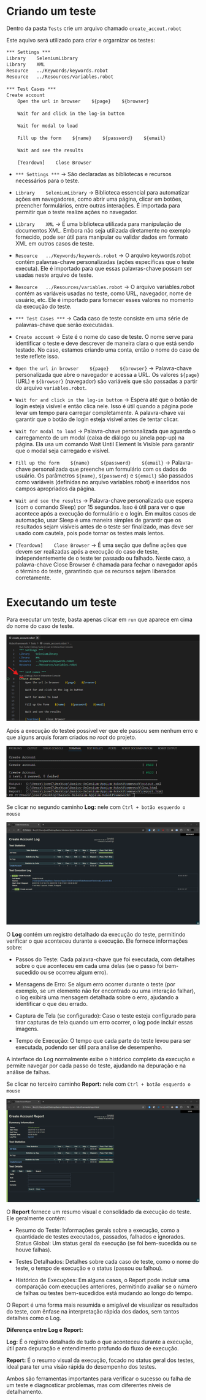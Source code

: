 # Criando um teste

Dentro da pasta `Tests` crie um arquivo chamado `create_accout.robot`

Este aquivo será utilizado para criar e orgarnizar os testes:

```robot
*** Settings ***
Library    SeleniumLibrary
Library    XML
Resource   ../Keywords/keywords.robot
Resource   ../Resources/variables.robot

*** Test Cases ***
Create account
    Open the url in browser    ${page}    ${browser}
    
    Wait for and click in the log-in button

    Wait for modal to load

    Fill up the form    ${name}    ${password}    ${email}

    Wait and see the results

    [Teardown]    Close Browser
```

* `*** Settings ***` → São declaradas as bibliotecas e recursos necessários para o teste.

* `Library    SeleniumLibrary` →  Biblioteca essencial para automatizar ações em navegadores, como abrir uma página, clicar em botões, preencher formulários, entre outras interações. É importada para permitir que o teste realize ações no navegador.

* `Library    XML` → É uma biblioteca utilizada para manipulação de documentos XML. Embora não seja utilizada diretamente no exemplo fornecido, pode ser útil para manipular ou validar dados em formato XML em outros casos de teste.

* `Resource   ../Keywords/keywords.robot` → O arquivo keywords.robot contém palavras-chave personalizadas (ações específicas que o teste executa). Ele é importado para que essas palavras-chave possam ser usadas neste arquivo de teste.

* `Resource   ../Resources/variables.robot` → O arquivo variables.robot contém as variáveis usadas no teste, como URL, navegador, nome de usuário, etc. Ele é importado para fornecer esses valores no momento da execução do teste.

* `*** Test Cases ***` → Cada caso de teste consiste em uma série de palavras-chave que serão executadas.

* `Create account` → Este é o nome do caso de teste. O nome serve para identificar o teste e deve descrever de maneira clara o que está sendo testado. No caso, estamos criando uma conta, então o nome do caso de teste reflete isso.

* `Open the url in browser    ${page}    ${browser}` → Palavra-chave personalizada que abre o navegador e acessa a URL. Os valores `${page}` (URL) e `${browser}` (navegador) são variáveis que são passadas a partir do arquivo `variables.robot`.

* `Wait for and click in the log-in button` → Espera até que o botão de login esteja visível e então clica nele. Isso é útil quando a página pode levar um tempo para carregar completamente. A palavra-chave vai garantir que o botão de login esteja visível antes de tentar clicar.

* `Wait for modal to load` → Palavra-chave personalizada que aguarda o carregamento de um modal (caixa de diálogo ou janela pop-up) na página. Ela usa um comando Wait Until Element Is Visible para garantir que o modal seja carregado e visível.

* `Fill up the form    ${name}    ${password}    ${email}` → Palavra-chave personalizada que preenche um formulário com os dados do usuário. Os parâmetros `${name}`, `${password}` e `${email}` são passados como variáveis (definidas no arquivo variables.robot) e inseridos nos campos apropriados da página.

* `Wait and see the results` → Palavra-chave personalizada que espera (com o comando Sleep) por 15 segundos. Isso é útil para ver o que acontece após a execução do formulário e o login. Em muitos casos de automação, usar Sleep é uma maneira simples de garantir que os resultados sejam visíveis antes de o teste ser finalizado, mas deve ser usado com cautela, pois pode tornar os testes mais lentos.

* `[Teardown]    Close Browser` → É uma seção que define ações que devem ser realizadas após a execução do caso de teste, independentemente de o teste ter passado ou falhado. Neste caso, a palavra-chave Close Browser é chamada para fechar o navegador após o término do teste, garantindo que os recursos sejam liberados corretamente.

# Executando um teste

Para executar um teste, basta apenas clicar em `run` que aparece em cima do nome do caso de teste.

![exc](/Images/Robot/7.png)

Após a execução do testeé possivel ver que ele passou sem nenhum erro e que alguns arquis foram criados no _root_ do projeto.

![result](/Images/Robot/8.png)

Se clicar no segundo caminho **Log:** nele com `Ctrl + botão esquerdo o mouse`

![log](/Images/Robot/9.png)

O **Log** contém um registro detalhado da execução do teste, permitindo verificar o que aconteceu durante a execução. Ele fornece informações sobre:

* Passos do Teste: Cada palavra-chave que foi executada, com detalhes sobre o que aconteceu em cada uma delas (se o passo foi bem-sucedido ou se ocorreu algum erro).

* Mensagens de Erro: Se algum erro ocorrer durante o teste (por exemplo, se um elemento não for encontrado ou uma interação falhar), o log exibirá uma mensagem detalhada sobre o erro, ajudando a identificar o que deu errado.

* Captura de Tela (se configurado): Caso o teste esteja configurado para tirar capturas de tela quando um erro ocorrer, o log pode incluir essas imagens.

* Tempo de Execução: O tempo que cada parte do teste levou para ser executada, podendo ser útil para análise de desempenho.

A interface do Log normalmente exibe o histórico completo da execução e permite navegar por cada passo do teste, ajudando na depuração e na análise de falhas.

Se clicar no terceiro caminho **Report:** nele com `Ctrl + botão esquerdo o mouse`

![report](/Images/Robot/10.png)

O **Report** fornece um resumo visual e consolidado da execução do teste. Ele geralmente contém:

* Resumo do Teste: Informações gerais sobre a execução, como a quantidade de testes executados, passados, falhados e ignorados.
Status Global: Um status geral da execução (se foi bem-sucedida ou se houve falhas).

* Testes Detalhados: Detalhes sobre cada caso de teste, como o nome do teste, o tempo de execução e o status (passou ou falhou).

* Histórico de Execuções: Em alguns casos, o Report pode incluir uma comparação com execuções anteriores, permitindo avaliar se o número de falhas ou testes bem-sucedidos está mudando ao longo do tempo.

O Report é uma forma mais resumida e amigável de visualizar os resultados do teste, com ênfase na interpretação rápida dos dados, sem tantos detalhes como o Log.

**Diferença entre Log e Report:**

**Log:** É o registro detalhado de tudo o que aconteceu durante a execução, útil para depuração e entendimento profundo do fluxo de execução.

**Report:** É o resumo visual da execução, focado no status geral dos testes, ideal para ter uma visão rápida do desempenho dos testes.

Ambos são ferramentas importantes para verificar o sucesso ou falha de um teste e diagnosticar problemas, mas com diferentes níveis de detalhamento.

